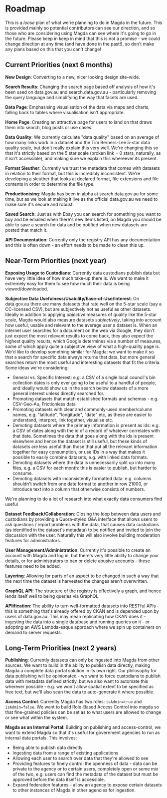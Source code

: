 # Roadmap

This is a _loose_ plan of what we're planning to do in Magda in the future. This is provided mainly so potential contributors can see our direction, and so those who are considering using Magda can see where it's going to go in the future. Please keep in keep in mind that this is not a promise - we could change direction at any time (and have done in the past!), so don't make any plans based on this that you can't change!

## Current Priorities (next 6 months)

**New Design**: Converting to a new, nicer looking design site-wide.

**Search Results**: Changing the search page based off analysis of how it's been used on data.gov.au and search.data.gov.au - particularly removing the query language and simplifying the way that facets are used.

**Data Page**: Emphasising visualisation of the data via maps and charts, falling back to tables where visualisation isn't appropriate.

**Home Page**: Creating an attractive page for users to land on that draws them into search, blog posts or use cases.

**Data Quality**: We currently calculate "data quality" based on an average of how many links work in a dataset and the Tim Berners-Lee 5-star data quality scale, but don't really explain this very well. We're changing this so that it's strictly based on the 5 star scale (broken link = 0 stars, naturally, as it isn't accessible), and making sure we explain this whereever its present.

**Format Sleuther**: Currently we trust the metadata that comes with datasets in relation to their format, but this is incredibly inconsistent. We're developing a sleuther that looks at declared format, file extensions and file contents in order to determine the file type.

**Productionising**: Magda has been in alpha at search.data.gov.au for some time, but as we look at making it live as the official data.gov.au we need to make sure it's secure and robust.

**Saved Search**: Just as with Ebay you can search for something you want to buy and be emailed when there's new items listed, on Magda you should be able to save a search for data and be notified when new datasets are posted that match it.

**API Documentation**: Currently only the registry API has any documentation and this is often down - an effort needs to be made to clean this up.

## Near-Term Priorities (next year)

**Exposing Usage to Custodians**: Currently data custodians publish data but have very little idea of how much take-up there is. We want to make it extremely easy for them to see how much their data is being viewed/downloaded.

**Subjective Data Usefulness/Usability/Ease-of-Use/Interest**: On data.gov.au there are many datasets that rate well on the 5-star scale (say a CC-licensed CSV), but are subjectively not as useful as other datasets. Ideally in addition to applying _objective_ measures of quality like the 5-star scale, Magda would also measure datasets _subjectively_, taking into account how useful, usable and relevant to the average user a dataset is. When an internet user searches for a document on the web via Google, they don't just expect the most relevant results to come back, they also expect the highest quality results, which Google determines via a number of measures, some of which apply quite a subjective view of what a high-quality page is. We'd like to develop something similar for Magda: we want to make it so that a search for specific data always returns that data, but more general searches return the most useful and interesting datasets that fit the criteria. Some ideas we're considering:

* General vs. Specific Interest: e.g. a CSV of a single local council's bin collection dates is only ever going to be useful to a handful of people, and ideally would show up in the search below datasets of a more general interest unless directly searched for.
* Promoting datasets that match established formats and schemas - e.g. CSV-Geo-Au, Frictionless data
* Promoting datasets with clear and commonly-used member/column names, e.g. "latitude", "longitude", "date" etc, as these are easier to understand, interpret, link together, visualise etc.
* Demoting datasets where the primary information is present as ids: e.g. a CSV of dates along with the id of a record of whatever correlates with that date. Sometimes the data that goes along with the ids is present elsewhere and hence the dataset is still useful, but these kinds of datasets are less useful than those that put all the relevant information together for easy consumption, or use IDs in a way that makes it possible to easily combine datasets, e.g. with linked data formats.
* Demoting datasets where the data is unnecessarily split up into many files, e.g. a CSV for each month: this is easier to publish, but harder to consume.
* Demoting datasets with inconsistently formatted data: e.g. columns shouldn't switch from one date format to another in row 21000, or introduce text into a column that otherwise consists of numbers.

We're planning to do a lot of research into what exactly data consumers find useful

**Dataset Feedback/Collaboration**: Closing the loop between data users and custodians by providing a Quora-styled Q&A interface that allows users to ask questions / report problems with the data, that causes data custodians (as identified in the dataset's metadata) to be notified and invited to join the discussion with the user. Naturally this will also involve building moderation features for administrators.

**User Management/Administration**: Currently it's possible to create an account with Magda and log in, but there's very little ability to change your details, or for administrators to ban or delete abusive accounts - these features need to be added.

**Layering**: Allowing for parts of an aspect to be changed in such a way that the next time the dataset is harvested the changes aren't overwritten.

**GraphQL API**: The structure of the registry is effectively a graph, and hence lends itself well to being queries via GraphQL.

**APIification**: The ability to turn well-formatted datasets into RESTful APIs - this is something that's already offered by CKAN and is depended upon by users of data.gov.au. This may mean replicating how CKAN does it - ingesting the data into a single database and running queries on it - or adopting an AWS Lambda-esque approach where we spin up containers on demand to server requests.

## Long-Term Priorities (next 2 years)

**Publishing**: Currently datasets can only be ingested into Magda from other sources. We want to build in the ability to publish data directly, making Magda a complete data portal solution in its own right. Our philosophy for data publishing will be opinionated - we want to force custodians to publish data with metadata defined strictly, but we also want to automate this wherever possible - e.g. we won't allow spatial extent to be specified as free text, but we'll also scan the data to auto-generate it where possible.

**Access Control**: Currently Magda has two roles: `isAdmin=true` and `isAdmin=false`. We want to build Role-Based Access Control into magda so that fine-grained policies can be set as to what users are allowed to change or see what within the system.

**Magda as an Internal Portal**: Building on publishing and access-control, we want to extend Magda so that it's useful for government agencies to run as internal data portals. This involves:

* Being able to publish data directly
* Ingesting data from a range of existing applications
* Allowing each user to search over data that they're allowed to see
* Providing features to finely control the openness of data - data can be private to the agency or to certain users, completely open or some mix of the two, e.g. users can find the metadata of the dataset but must be approved before the data itself is accessible.
* Expand federation features - allow an agency to expose certain datasets to other instances of Magda in other agencies for ingestion.
